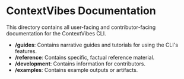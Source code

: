 # ContextVibes Documentation

This directory contains all user-facing and contributor-facing documentation for the ContextVibes CLI.

- **/guides**: Contains narrative guides and tutorials for using the CLI's features.
- **/reference**: Contains specific, factual reference material.
- **/development**: Contains information for contributors.
- **/examples**: Contains example outputs or artifacts.
